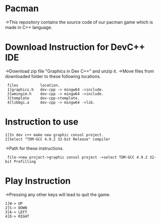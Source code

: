 # Pacman
->This repository contains the source code of our pacman game which is made in C++ language.

# Download Instruction for DevC++ IDE
->Download zip file "Graphics in Dev C++" and unzip it.
->Move files from downloaded folder to these following locations.
  
     files          location.
     1]graphics.h   dev-cpp -> mingw64 ->include.
     2]wmingim.h    dev-cpp -> mingw64 ->include.
     3]template     dev-cpp->template.
     4]libbgi.a     dev-cpp -> mingw64 ->lib.

# Instruction to use

    1]In dev c++ make new graphic consol project.
    2]Select "TDM-GCC 4.9.2 32-bit Release" compiler
->Path for these instructions.

     file->new project->graphic consol project ->select TDM-GCC 4.9.2 32-bit Profilling

# Play Instruction
->Pressing any other keys will lead to quit the game.

    1]W-> UP
    2]S-> DOWN
    3]A-> LEFT
    4]D-> RIGHT

